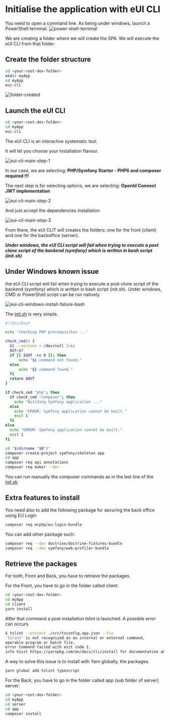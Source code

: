 Initialise the application with eUI CLI
========================================

You need to open a command line. As being under windows, launch a PowerShell terminal.
![power-shell-terminal](images/doc-window-powershell.png)

We are creating a folder where we will create the SPA. We will execute the eUI CLI from that folder.

Create the folder structure
---------------------------

```bash
cd <your-root-dev-folder>
mkdir myApp
cd myApp
eui-cli
```

![folder-created](images/doc-window-powershell-folder-created.png)

Launch the eUI CLI
------------------

```bash
cd <your-root-dev-folder>
cd myApp
eui-cli
```

The eUI CLI is an interactive systematic tool.

It will let you choose your installation flavour.

![eui-cli-main-step-1](images/eui-cli-main-step-1.png)

In our case, we are selecting: **PHP/Symfony Starter - PHP6 and composer required !!!**

The next step is for selecting options, we are selecting: **OpenId Connect JWT implementation**

![eui-cli-main-step-2](images/eui-cli-main-step-2.png)

And just accept the dependencies installation

![eui-cli-main-step-3](images/eui-cli-main-step-3.png)

From there, the eUI CLIT will creates the folders: one for the front (client) and one for the backoffice (server).

***Under windows, the eUI CLI script will fail when trying to execute a post clone script of the backend (symfony) which is written in bash script (init.sh)***

Under Windows known issue
-------------------------

the eUI CLI script will fail when trying to execute a post clone script of the backend (symfony) which is written in bash script (init.sh). Under windows, CMD or PowerShell script can be run natively.

![eui-cli-windows-install-failure-bash](images/eui-cli-install-window-failure.png)

The [init.sh](https://github.com/MaquestiauxTraining/spa-0-100-eui/blob/main/server/init.sh) is very simple.

```bash
#!/bin/bash

echo 'Checking PHP prerequisites ...'

check_cmd() {
  $1 --version > /dev/null 2>&1
  OUT=$?
  if [[ $OUT -ne 0 ]]; then
      echo "$1 command not found."
  else
      echo "$1 command found."
  fi
  return $OUT
}

if check_cmd "php"; then
  if check_cmd "composer"; then
    echo "Building Symfony application ..."
  else
    echo "ERROR: Symfony application cannot be built."
    exit 1
  fi
else
  echo "ERROR: Symfony application cannot be built."
  exit 1
fi

cd "$(dirname "$0")"
composer create-project symfony/skeleton app
cd app
composer req api annotations
composer req maker --dev
```

You can run manually the composer commands as in the last line of the [init.sh](https://github.com/MaquestiauxTraining/spa-0-100-eui/blob/main/server/init.sh)

Extra features to install
-------------------------

You need also to add the following package for securing the back office using EU Login

```bash
composer req ecphp/eu-login-bundle
```

You  can add other package such:

```bash
composer req --dev doctrine/doctrine-fixtures-bundle
composer req --dev symfony/web-profiler-bundle
```

Retrieve the packages
---------------------

For both, Front and Back, you have to retrieve the packages.

For the Front, you have to go in the folder called client:


```bash
cd <your-root-dev-folder>
cd myApp
cd client
yarn install
```

After that command a post installation tslint is launched. A possible error can occurs

```bash
$ tslint --project ./src/tsconfig.app.json --fix
'tslint' is not recognized as an internal or external command,
operable program or batch file.
error Command failed with exit code 1.
info Visit https://yarnpkg.com/en/docs/cli/install for documentation about this command.
```

A way to solve this issue is to install with Yarn globally, the packages.

```bash
yarn global add tslint typescript
```

For the Back, you have to go in the folder called app (sub folder of server) server:

```bash
cd <your-root-dev-folder>
cd myApp
cd server
cd app
composer install
```
